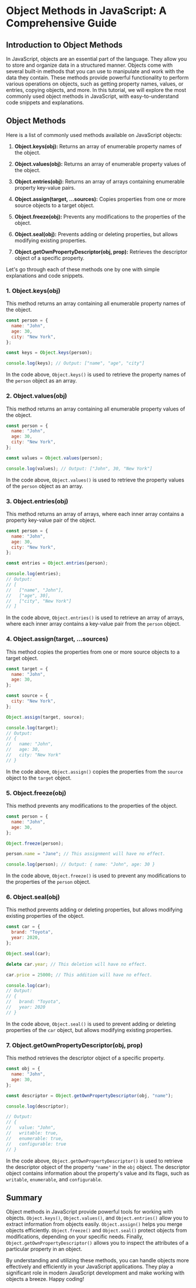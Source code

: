 # Object Methods in JavaScript: A Comprehensive Guide

## Introduction to Object Methods

In JavaScript, objects are an essential part of the language. They allow you to store and organize data in a structured manner. Objects come with several built-in methods that you can use to manipulate and work with the data they contain. These methods provide powerful functionality to perform various operations on objects, such as getting property names, values, or entries, copying objects, and more. In this tutorial, we will explore the most commonly used object methods in JavaScript, with easy-to-understand code snippets and explanations.

## Object Methods

Here is a list of commonly used methods available on JavaScript objects:

1. **Object.keys(obj):** Returns an array of enumerable property names of the object.

2. **Object.values(obj):** Returns an array of enumerable property values of the object.

3. **Object.entries(obj):** Returns an array of arrays containing enumerable property key-value pairs.

4. **Object.assign(target, ...sources):** Copies properties from one or more source objects to a target object.

5. **Object.freeze(obj):** Prevents any modifications to the properties of the object.

6. **Object.seal(obj):** Prevents adding or deleting properties, but allows modifying existing properties.

7. **Object.getOwnPropertyDescriptor(obj, prop):** Retrieves the descriptor object of a specific property.

Let's go through each of these methods one by one with simple explanations and code snippets.

### 1. Object.keys(obj)

This method returns an array containing all enumerable property names of the object.

```javascript
const person = {
  name: "John",
  age: 30,
  city: "New York",
};

const keys = Object.keys(person);

console.log(keys); // Output: ["name", "age", "city"]
```

In the code above, `Object.keys()` is used to retrieve the property names of the `person` object as an array.

### 2. Object.values(obj)

This method returns an array containing all enumerable property values of the object.

```javascript
const person = {
  name: "John",
  age: 30,
  city: "New York",
};

const values = Object.values(person);

console.log(values); // Output: ["John", 30, "New York"]
```

In the code above, `Object.values()` is used to retrieve the property values of the `person` object as an array.

### 3. Object.entries(obj)

This method returns an array of arrays, where each inner array contains a property key-value pair of the object.

```javascript
const person = {
  name: "John",
  age: 30,
  city: "New York",
};

const entries = Object.entries(person);

console.log(entries);
// Output:
// [
//   ["name", "John"],
//   ["age", 30],
//   ["city", "New York"]
// ]
```

In the code above, `Object.entries()` is used to retrieve an array of arrays, where each inner array contains a key-value pair from the `person` object.

### 4. Object.assign(target, ...sources)

This method copies the properties from one or more source objects to a target object.

```javascript
const target = {
  name: "John",
  age: 30,
};

const source = {
  city: "New York",
};

Object.assign(target, source);

console.log(target);
// Output:
// {
//   name: "John",
//   age: 30,
//   city: "New York"
// }
```

In the code above, `Object.assign()` copies the properties from the `source` object to the `target` object.

### 5. Object.freeze(obj)

This method prevents any modifications to the properties of the object.

```javascript
const person = {
  name: "John",
  age: 30,
};

Object.freeze(person);

person.name = "Jane"; // This assignment will have no effect.

console.log(person); // Output: { name: "John", age: 30 }
```

In the code above, `Object.freeze()` is used to prevent any modifications to the properties of the `person` object.

### 6. Object.seal(obj)

This method prevents adding or deleting properties, but allows modifying existing properties of the object.

```javascript
const car = {
  brand: "Toyota",
  year: 2020,
};

Object.seal(car);

delete car.year; // This deletion will have no effect.

car.price = 25000; // This addition will have no effect.

console.log(car);
// Output:
// {
//   brand: "Toyota",
//   year: 2020
// }
```

In the code above, `Object.seal()` is used to prevent adding or deleting properties of the `car` object, but allows modifying existing properties.

### 7. Object.getOwnPropertyDescriptor(obj, prop)

This method retrieves the descriptor object of a specific property.

```javascript
const obj = {
  name: "John",
  age: 30,
};

const descriptor = Object.getOwnPropertyDescriptor(obj, "name");

console.log(descriptor);

// Output:
// {
//   value: "John",
//   writable: true,
//   enumerable: true,
//   configurable: true
// }
```

In the code above, `Object.getOwnPropertyDescriptor()` is used to retrieve the descriptor object of the property `"name"` in the `obj` object. The descriptor object contains information about the property's value and its flags, such as `writable`, `enumerable`, and `configurable`.

## Summary

Object methods in JavaScript provide powerful tools for working with objects. `Object.keys()`, `Object.values()`, and `Object.entries()` allow you to extract information from objects easily. `Object.assign()` helps you merge objects efficiently. `Object.freeze()` and `Object.seal()` protect objects from modifications, depending on your specific needs. Finally, `Object.getOwnPropertyDescriptor()` allows you to inspect the attributes of a particular property in an object.

By understanding and utilizing these methods, you can handle objects more effectively and efficiently in your JavaScript applications. They play a significant role in modern JavaScript development and make working with objects a breeze. Happy coding!